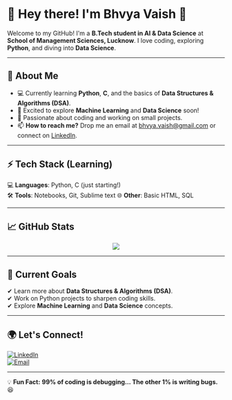 # 👋 Hey there! I'm Bhvya Vaish 🌟  
Welcome to my GitHub! I'm a **B.Tech student in AI & Data Science** at **School of Management Sciences, Lucknow**. I love coding, exploring **Python**, and diving into **Data Science**.  

---

## 🔭 About Me  
- 💻 Currently learning **Python**, **C**, and the basics of **Data Structures & Algorithms (DSA)**.  
- 🌱 Excited to explore **Machine Learning** and **Data Science** soon!  
- 🚀 Passionate about coding and working on small projects.  
- 📫 **How to reach me?** Drop me an email at [bhvya.vaish@gmail.com](mailto:bhvya.vaish@gmail.com) or connect on [LinkedIn](https://www.linkedin.com/in/bhvya-vaish).  

---

## ⚡ Tech Stack (Learning)  
💻 **Languages**: Python, C (just starting!)  
🛠 **Tools**: Notebooks, Git, Sublime text 
🌐 **Other**: Basic HTML, SQL  

---

## 📈 GitHub Stats  
<p align="center">
  <img src="https://github-readme-stats.vercel.app/api?username=BhvyaCodes&show_icons=true&hide_title=true&count_private=true&theme=radical" />
</p>

---

## 🎯 Current Goals  
✔ Learn more about **Data Structures & Algorithms (DSA)**.  
✔ Work on Python projects to sharpen coding skills.  
✔ Explore **Machine Learning** and **Data Science** concepts.  

---

## 🌍 Let's Connect!  
[![LinkedIn](https://img.shields.io/badge/LinkedIn-Connect-blue?style=flat&logo=linkedin)](https://www.linkedin.com/in/bhvya-vaish)  
[![Email](https://img.shields.io/badge/Email-Contact-red?style=flat&logo=gmail)](mailto:bhvya.vaish@gmail.com)

---

💡 **Fun Fact:** **99% of coding is debugging… The other 1% is writing bugs.** 😆  
